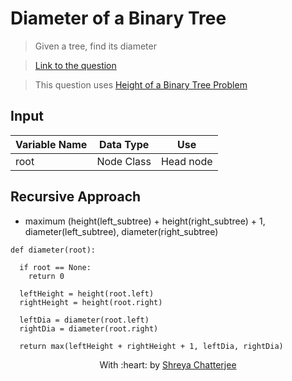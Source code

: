 # Diameter of a Binary Tree

> Given a tree, find its diameter

> [Link to the question](https://practice.geeksforgeeks.org/problems/diameter-of-binary-tree/1)

> This question uses [Height of a Binary Tree Problem](https://github.com/Shreya549/last-minute-dsa/blob/main/Trees/Height_of_Tree.md)

## Input
| Variable Name | Data Type | Use | 
|---- | ----- | ----- |
| root | Node Class | Head node |

## Recursive Approach
- maximum (height(left_subtree) + height(right_subtree) + 1, diameter(left_subtree), diameter(right_subtree)

```
def diameter(root):

  if root == None:
    return 0
  
  leftHeight = height(root.left)
  rightHeight = height(root.right)
  
  leftDia = diameter(root.left)
  rightDia = diameter(root.right)
  
  return max(leftHeight + rightHeight + 1, leftDia, rightDia)
```

<p align="center">
	With :heart: by <a href="https://github.com/Shreya549" target="_blank">Shreya Chatterjee</a>
</p>
